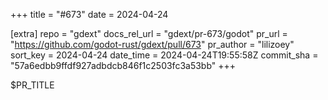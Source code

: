+++
title = "#673"
date = 2024-04-24

[extra]
repo = "gdext"
docs_rel_url = "gdext/pr-673/godot"
pr_url = "https://github.com/godot-rust/gdext/pull/673"
pr_author = "lilizoey"
sort_key = 2024-04-24
date_time = 2024-04-24T19:55:58Z
commit_sha = "57a6edbb9ffdf927adbdcb846f1c2503fc3a53bb"
+++

$PR_TITLE
